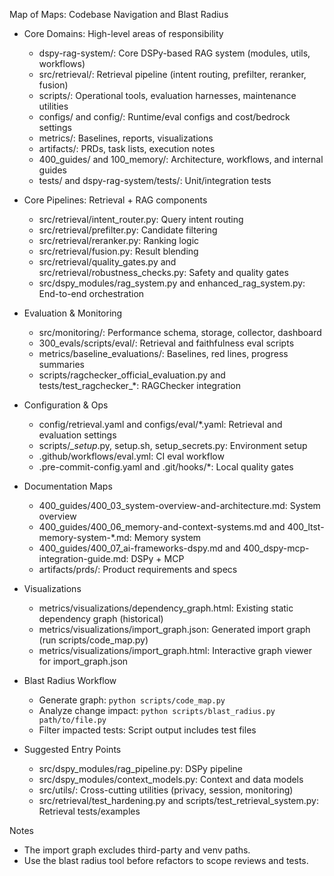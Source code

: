 Map of Maps: Codebase Navigation and Blast Radius

- Core Domains: High-level areas of responsibility
  - dspy-rag-system/: Core DSPy-based RAG system (modules, utils, workflows)
  - src/retrieval/: Retrieval pipeline (intent routing, prefilter, reranker, fusion)
  - scripts/: Operational tools, evaluation harnesses, maintenance utilities
  - configs/ and config/: Runtime/eval configs and cost/bedrock settings
  - metrics/: Baselines, reports, visualizations
  - artifacts/: PRDs, task lists, execution notes
  - 400_guides/ and 100_memory/: Architecture, workflows, and internal guides
  - tests/ and dspy-rag-system/tests/: Unit/integration tests

- Core Pipelines: Retrieval + RAG components
  - src/retrieval/intent_router.py: Query intent routing
  - src/retrieval/prefilter.py: Candidate filtering
  - src/retrieval/reranker.py: Ranking logic
  - src/retrieval/fusion.py: Result blending
  - src/retrieval/quality_gates.py and src/retrieval/robustness_checks.py: Safety and quality gates
  - src/dspy_modules/rag_system.py and enhanced_rag_system.py: End-to-end orchestration

- Evaluation & Monitoring
  - src/monitoring/: Performance schema, storage, collector, dashboard
  - 300_evals/scripts/eval/: Retrieval and faithfulness eval scripts
  - metrics/baseline_evaluations/: Baselines, red lines, progress summaries
  - scripts/ragchecker_official_evaluation.py and tests/test_ragchecker_*: RAGChecker integration

- Configuration & Ops
  - config/retrieval.yaml and configs/eval/*.yaml: Retrieval and evaluation settings
  - scripts/*_setup*.py, setup.sh, setup_secrets.py: Environment setup
  - .github/workflows/eval.yml: CI eval workflow
  - .pre-commit-config.yaml and .git/hooks/*: Local quality gates

- Documentation Maps
  - 400_guides/400_03_system-overview-and-architecture.md: System overview
  - 400_guides/400_06_memory-and-context-systems.md and 400_ltst-memory-system-*.md: Memory system
  - 400_guides/400_07_ai-frameworks-dspy.md and 400_dspy-mcp-integration-guide.md: DSPy + MCP
  - artifacts/prds/: Product requirements and specs

- Visualizations
  - metrics/visualizations/dependency_graph.html: Existing static dependency graph (historical)
  - metrics/visualizations/import_graph.json: Generated import graph (run scripts/code_map.py)
  - metrics/visualizations/import_graph.html: Interactive graph viewer for import_graph.json

- Blast Radius Workflow
  - Generate graph: `python scripts/code_map.py`
  - Analyze change impact: `python scripts/blast_radius.py path/to/file.py`
  - Filter impacted tests: Script output includes test files

- Suggested Entry Points
  - src/dspy_modules/rag_pipeline.py: DSPy pipeline
  - src/dspy_modules/context_models.py: Context and data models
  - src/utils/: Cross-cutting utilities (privacy, session, monitoring)
  - src/retrieval/test_hardening.py and scripts/test_retrieval_system.py: Retrieval tests/examples

Notes
- The import graph excludes third-party and venv paths.
- Use the blast radius tool before refactors to scope reviews and tests.

